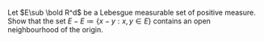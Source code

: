 Let $E\sub \bold R^d$ be a Lebesgue measurable set of positive measure. Show that the set $E-E\coloneqq \{x-y:x,y \in E\}$ contains an open neighbourhood of the origin.
